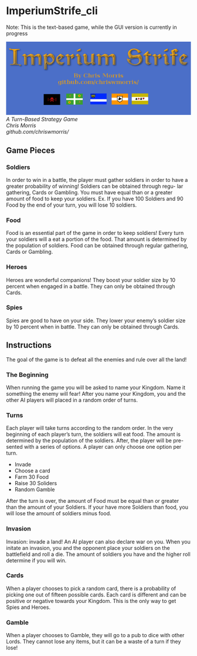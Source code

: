 # ImperiumStrife_cli

Note: This is the text-based game, while the GUI version is currently in progress

![alt text](https://github.com/chriswmorris/ImperiumStrife_cli/blob/master/title.png)
<i>
A Turn-Based Strategy Game <br>
Chris Morris <br>
github.com/chriswmorris/ <br>
</i>

<h2> Game Pieces </h2>

<h3> Soldiers </h3>
In order to win in a battle, the player must gather soldiers in order to have
a greater probability of winning! Soldiers can be obtained through regu-
lar gathering, Cards or Gambling. You must have equal than or a
greater amount of food to keep your soldiers.
Ex. If you have 100 Soldiers and 90 Food by the end of your turn, you
will lose 10 soldiers.


<h3> Food </h3>
Food is an essential part of the game in order to keep soldiers! Every turn
your soldiers will a eat a portion of the food. That amount is determined by
the population of soldiers. Food can be obtained through regular gathering,
Cards or Gambling.

<h3> Heroes </h3>
Heroes are wonderful companions! They boost your soldier size by 10 percent
when engaged in a battle. They can only be obtained through Cards.


<h3> Spies </h3>
Spies are good to have on your side. They lower your enemy’s soldier size by
10 percent when in battle. They can only be obtained through Cards.


<h2> Instructions </h2>

The goal of the game is to defeat all the enemies and rule over all the land!

<h3> The Beginning </h3>
When running the game you will be asked to name your Kingdom. Name it
something the enemy will fear! After you name your Kingdom, you and the
other AI players will placed in a random order of turns.

<h3> Turns </h3>
Each player will take turns according to the random order. In the very
beginning of each player’s turn, the soldiers will eat food. The amount is
determined by the population of the soldiers. After, the player will be pre-
sented with a series of options. A player can only choose one option per turn.

<ul>
  <li>Invade </li>
  <li>Choose a card </li>
  <li>Farm 30 Food </li>
  <li>Raise 30 Soliders </li>
  <li>Random Gamble </li>
</ul>


After the turn is over, the amount of Food must be equal than or greater
than the amount of your Soldiers. If your have more Soldiers than food, you
will lose the amount of soldiers minus food.

<h3> Invasion </h3>
Invasion: invade a land! An AI player can also declare war on you. When you initate an invasion, you and the opponent place your soldiers on the battlefield and roll a die. The amount of soldiers you have and the higher roll determine if you will win.

<h3> Cards </h3>
When a player chooses to pick a random card, there is a probability of picking
one out of fifteen possible cards. Each card is different and can be positive
or negative towards your Kingdom. This is the only way to get Spies and
Heroes.

<h3> Gamble </h3>
When a player chooses to Gamble, they will go to a pub to dice with other
Lords. They cannot lose any items, but it can be a waste of a turn if they
lose!
